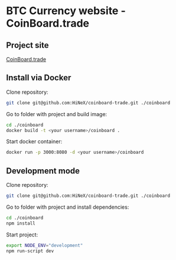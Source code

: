 BTC Currency website - CoinBoard.trade
==================================

## Project site
[CoinBoard.trade](https://coinboard.trade)

## Install via Docker
Clone repository:<br />
```bash
git clone git@github.com:HiNeX/coinboard-trade.git ./coinboard
```
Go to folder with project and build image:<br />
```bash
cd ./coinboard
docker build -t <your username>/coinboard .
```
Start docker container:<br />
```bash
docker run -p 3000:8080 -d <your username>/coinboard
```

## Development mode
Clone repository:<br />
```bash
git clone git@github.com:HiNeX/coinboard-trade.git ./coinboard
```
Go to folder with project and install dependencies:<br />
```bash
cd ./coinboard
npm install
```
Start project:<br />
```bash
export NODE_ENV="development"
npm run-script dev
```
